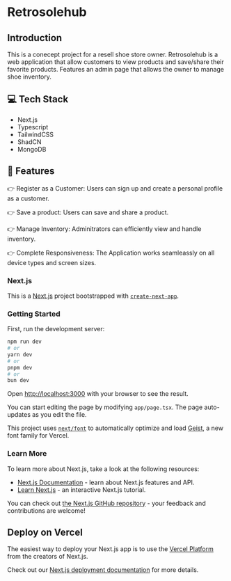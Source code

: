 
# Retrosolehub

## Introduction

This is a conecept project for a resell shoe store owner. Retrosolehub is a web application that allow customers to view products and save/share their favorite products. Features an admin page that allows the owner to manage shoe inventory.

## 💻 Tech Stack

* Next.js
* Typescript
* TailwindCSS
* ShadCN
* MongoDB

## 🔋 Features
👉 Register as a Customer: Users can sign up and create a personal profile as a customer.

👉 Save a product: Users can save and share a product.

👉 Manage Inventory: Adminitrators can efficiently view and handle inventory.

👉 Complete Responsiveness: The Application works seamleassly on all device types and screen sizes.

### Next.js

This is a [Next.js](https://nextjs.org) project bootstrapped with [`create-next-app`](https://nextjs.org/docs/app/api-reference/cli/create-next-app).

### Getting Started

First, run the development server:

```bash
npm run dev
# or
yarn dev
# or
pnpm dev
# or
bun dev
```

Open [http://localhost:3000](http://localhost:3000) with your browser to see the result.

You can start editing the page by modifying `app/page.tsx`. The page auto-updates as you edit the file.

This project uses [`next/font`](https://nextjs.org/docs/app/building-your-application/optimizing/fonts) to automatically optimize and load [Geist](https://vercel.com/font), a new font family for Vercel.

### Learn More

To learn more about Next.js, take a look at the following resources:

- [Next.js Documentation](https://nextjs.org/docs) - learn about Next.js features and API.
- [Learn Next.js](https://nextjs.org/learn) - an interactive Next.js tutorial.

You can check out [the Next.js GitHub repository](https://github.com/vercel/next.js) - your feedback and contributions are welcome!

## Deploy on Vercel

The easiest way to deploy your Next.js app is to use the [Vercel Platform](https://vercel.com/new?utm_medium=default-template&filter=next.js&utm_source=create-next-app&utm_campaign=create-next-app-readme) from the creators of Next.js.

Check out our [Next.js deployment documentation](https://nextjs.org/docs/app/building-your-application/deploying) for more details.
